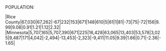 POPULATION:

|Rice County|67,030|67,262|-67|232|153|671|148|610|5|61|1|81|-73|75|-72|156|9.99|9.08|0.91|1.21|1.12|2.32|
|Minnesota|5,707,165|5,707,390|671|225|16,428|63,065|13,403|53,578|3,025|9,487|171|4,042|-2,494|-13,453|-2,323|-9,411|11.05|9.39|1.66|0.71|-2.36|-1.65|
